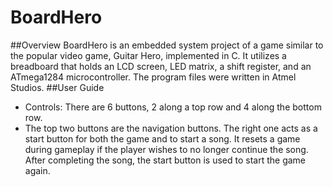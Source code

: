 # BoardHero
##Overview
BoardHero is an embedded system project of a game similar to the popular video game, Guitar Hero, implemented in C. It utilizes a breadboard that holds an LCD screen, LED matrix, a shift register, and an ATmega1284 microcontroller. The program files were written in Atmel Studios. 
##User Guide
* Controls: There are 6 buttons, 2 along a top row and 4 along the bottom row. 
 * The top two buttons are the navigation buttons. The right one acts as a start button for both the game and to start a song. It resets a game during gameplay if the player wishes to no longer continue the song. After completing the song, the start button is used to start the game again.
